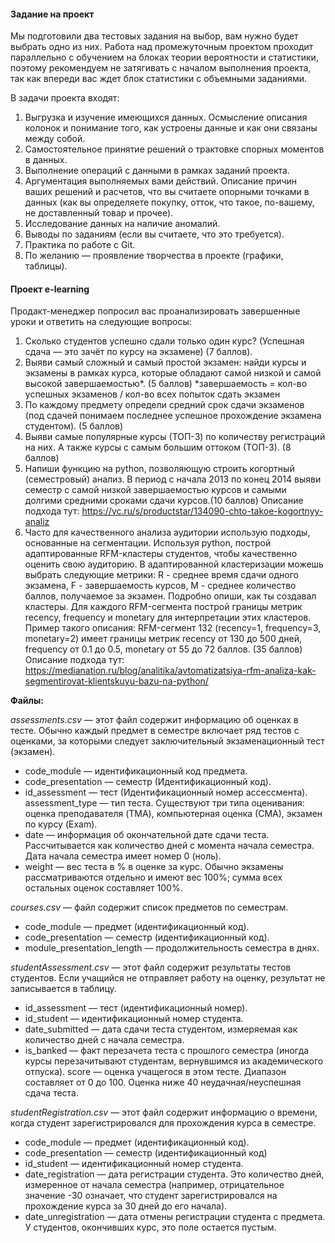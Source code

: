 #### Задание на проект
Мы подготовили два тестовых задания на выбор, вам нужно будет выбрать одно из них. Работа над промежуточным проектом проходит параллельно с обучением на блоках теории вероятности и статистики, поэтому рекомендуем не затягивать с началом выполнения проекта, так как впереди вас ждет блок статистики с объемными заданиями.

В задачи проекта входят:
1. Выгрузка и изучение имеющихся данных. Осмысление описания колонок и понимание того, как устроены данные и как они связаны между собой.
2. Самостоятельное принятие решений о трактовке спорных моментов в данных. 
3. Выполнение операций с данными в рамках заданий проекта.
4. Аргументация выполняемых вами действий. Описание причин ваших решений и расчетов, что вы считаете опорными точками в данных (как вы определяете покупку, отток, что такое, по-вашему, не доставленный товар и прочее).
5. Исследование данных на наличие аномалий.
6. Выводы по заданиям (если вы считаете, что это требуется).
7. Практика по работе с Git.
8. По желанию — проявление творчества в проекте (графики, таблицы).

#### Проект e-learning
Продакт-менеджер попросил вас проанализировать завершенные уроки и ответить на следующие вопросы:

1. Сколько студентов успешно сдали только один курс? (Успешная сдача — это зачёт по курсу на экзамене) (7 баллов).
2. Выяви самый сложный и самый простой экзамен: найди курсы и экзамены в рамках курса, которые обладают самой низкой и самой высокой завершаемостью*. (5 баллов)
*завершаемость = кол-во успешных экзаменов / кол-во всех попыток сдать экзамен
3. По каждому предмету определи средний срок сдачи экзаменов (под сдачей понимаем последнее успешное прохождение экзамена студентом). (5 баллов) 
4. Выяви самые популярные курсы (ТОП-3) по количеству регистраций на них. А также курсы с самым большим оттоком (ТОП-3). (8 баллов)
5. Напиши функцию на python, позволяющую строить когортный (семестровый) анализ. В период с начала 2013 по конец 2014 выяви семестр с самой низкой завершаемостью курсов и самыми долгими средними сроками сдачи курсов.(10 баллов) 
Описание подхода тут: https://vc.ru/s/productstar/134090-chto-takoe-kogortnyy-analiz
6. Часто для качественного анализа аудитории использую подходы, основанные на сегментации. Используя python, построй адаптированные RFM-кластеры студентов, чтобы качественно оценить свою аудиторию. В адаптированной кластеризации можешь выбрать следующие метрики: R - среднее время сдачи одного экзамена, F - завершаемость курсов, M - среднее количество баллов, получаемое за экзамен. Подробно опиши, как ты создавал кластеры. Для каждого RFM-сегмента построй границы метрик recency, frequency и monetary для интерпретации этих кластеров. Пример такого описания: RFM-сегмент 132 (recency=1, frequency=3, monetary=2) имеет границы метрик recency от 130 до 500 дней, frequency от 0.1 до 0.5, monetary от 55 до 72 баллов. (35 баллов)
Описание подхода тут: https://medianation.ru/blog/analitika/avtomatizatsiya-rfm-analiza-kak-segmentirovat-klientskuyu-bazu-na-python/

**Файлы:**

*assessments.csv* — этот файл содержит информацию об оценках в тесте. Обычно каждый предмет в семестре включает ряд тестов с оценками, за которыми следует заключительный экзаменационный тест (экзамен).
* code_module — идентификационный код предмета.
* code_presentation — семестр (Идентификационный код).
* id_assessment — тест (Идентификационный номер ассессмента).
assessment_type — тип теста. Существуют три типа оценивания: оценка преподавателя (TMA), компьютерная оценка (СМА), экзамен по курсу (Exam).
* date — информация об окончательной дате сдачи теста. Рассчитывается как количество дней с момента начала семестра. Дата начала семестра имеет номер 0 (ноль).
* weight — вес теста в % в оценке за курс. Обычно экзамены рассматриваются отдельно и имеют вес 100%; сумма всех остальных оценок составляет 100%.

*courses.csv* — файл содержит список предметов по семестрам.
* code_module — предмет (идентификационный код).
* code_presentation — семестр (идентификационный код).
* module_presentation_length — продолжительность семестра в днях.

*studentAssessment.csv* — этот файл содержит результаты тестов студентов. Если учащийся не отправляет работу на оценку, результат не записывается в таблицу.
* id_assessment — тест (идентификационный номер).
* id_student — идентификационный номер студента.
* date_submitted — дата сдачи теста студентом, измеряемая как количество дней с начала семестра.
* is_banked — факт перезачета теста с прошлого семестра (иногда курсы перезачитывают студентам, вернувшимся из академического отпуска).
score — оценка учащегося в этом тесте. Диапазон составляет от 0 до 100. Оценка ниже 40 неудачная/неуспешная сдача теста.

*studentRegistration.csv* — этот файл содержит информацию о времени, когда студент зарегистрировался для прохождения курса в семестре.
* code_module — предмет (идентификационный код).
* code_presentation — семестр (идентификационный код)
* id_student — идентификационный номер студента.
* date_registration — дата регистрации студента. Это количество дней, измеренное от начала семестра (например, отрицательное значение -30 означает, что студент зарегистрировался на прохождение курса за 30 дней до его начала).
* date_unregistration — дата отмены регистрации студента с предмета. У студентов, окончивших курс, это поле остается пустым.
